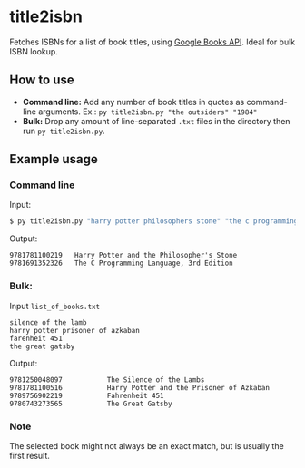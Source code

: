 # title2isbn

Fetches ISBNs for a list of book titles, using [Google Books API](https://developers.google.com/books/). Ideal for bulk ISBN lookup.

## How to use
- **Command line:** Add any number of book titles in quotes as command-line arguments. Ex.: `py title2isbn.py "the outsiders" "1984"`
- **Bulk:** Drop any amount of line-separated `.txt` files in the directory then run `py title2isbn.py`.

## Example usage
### Command line
Input:
```bash
$ py title2isbn.py "harry potter philosophers stone" "the c programming language 3rd"
```
Output:
```
9781781100219   Harry Potter and the Philosopher's Stone
9781691352326   The C Programming Language, 3rd Edition
```
### Bulk:
Input `list_of_books.txt`
```
silence of the lamb
harry potter prisoner of azkaban
farenheit 451
the great gatsby
```
Output:
```
9781250048097           The Silence of the Lambs
9781781100516           Harry Potter and the Prisoner of Azkaban
9789756902219           Fahrenheit 451
9780743273565           The Great Gatsby
```
### Note
The selected book might not always be an exact match, but is usually the first result.